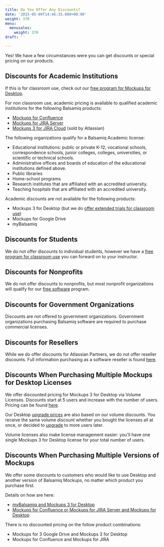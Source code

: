 ```yaml
---
title: Do You Offer Any Discounts?
date: '2015-05-09T14:46:35.000+00:00'
weight: 370
menu:
  menusales:
    weight: 370
draft: ''

---
```


Yes! We have a few circumstances were you can get discounts or special pricing on our products.

## Discounts for Academic Institutions

If this is for classroom use, check out our [free program for Mockups for Desktop](https://balsamiq.com/free).

For non classroom use, academic pricing is available to qualified academic institutions for the following Balsamiq products:

*   [Mockups for Confluence](https://balsamiq.com/buy/#c)
*   [Mockups for JIRA Server](https://balsamiq.com/buy/#j)
*   [Mockups 3 for JIRA Cloud](https://www.atlassian.com/licensing/marketplace/#licensingandpricing-5) (sold by Atlassian)

The following organizations qualify for a Balsamiq Academic license:

*   Educational institutions: public or private K-12, vocational schools, correspondence schools, junior colleges, colleges, universities, or scientific or technical schools.
*   Administrative offices and boards of education of the educational institutions defined above.
*   Public libraries
*   Home-school programs
*   Research institutes that are affiliated with an accredited university.
*   Teaching hospitals that are affiliated with an accredited university.

Academic discounts are not available for the following products:

*   Mockups 3 for Desktop (but we do [offer extended trials for classroom use](https://balsamiq.com/free))
*   Mockups for Google Drive
*   myBalsamiq

## Discounts for Students

We do not offer discounts to individual students, however we have a [free program for classroom use](https://balsamiq.com/free) you can forward on to your instructor.

## Discounts for Nonprofits

We do not offer discounts to nonprofits, but most nonprofit organizations will qualify for our [free software](https://balsamiq.com/free) program.

## Discounts for Government Organizations

Discounts are not offered to government organizations. Government organizations purchasing Balsamiq software are required to purchase commercial licenses.

## Discounts for Resellers

While we do offer discounts for Atlassian Partners, we do not offer reseller discounts. Full information purchasing as a software reseller is found [here](/sales/resellers/).

## Discounts When Purchasing Multiple Mockups for Desktop Licenses

We offer discounted pricing for Mockups 3 for Desktop via Volume Licenses. Discounts start at 5 users and increase with the number of users. Pricing can be found [here](https://balsamiq.com/buy/#dv).

Our Desktop [upgrade prices](https://balsamiq.com/buy/desktopupgrades/) are also based on our volume discounts. You receive the same volume discount whether you bought the licenses all at once, or decided to [upgrade](/sales/upgrades/) to more users later.

Volume licenses also make license management easier: you'll have one single Mockups 3 for Desktop license for your total number of users.

## Discounts When Purchasing Multiple Versions of Mockups

We offer some discounts to customers who would like to use Desktop and another version of Balsamiq Mockups, no matter which product you purchase first.

Details on how are here:

*   [myBalsamiq and Mockups 3 for Desktop](/mybalsamiq/mybanddesktop/#savings-when-using-both-versions)
*   [Mockups for Confluence or Mockups for JIRA Server and Mockups for Desktop](/sales/atlassianplugindiscounts/)

There is no discounted pricing on the follow product combinations:

*   Mockups for 3 Google Drive and Mockups 3 for Desktop
*   Mockups for Confluence and Mockups for JIRA